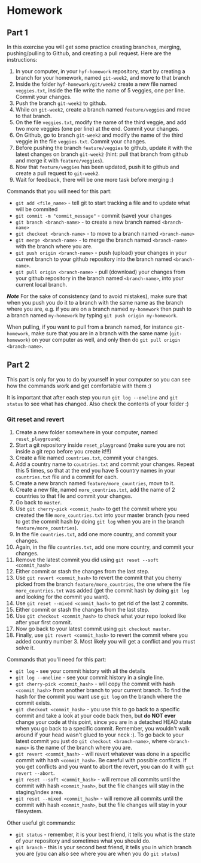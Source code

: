 # Homework

## Part 1

In this exercise you will get some practice creating branches, merging, pushing/pulling to Github, and creating a pull request. Here are the instructions:

1. In your computer, in your `hyf-homework` repository, start by creating a branch for your homework, named `git-week2`, and move to that branch
2. Inside the folder `hyf-homework/git/week2` create a new file named `veggies.txt`, inside the file write the name of 5 veggies, one per line. Commit your changes.
3. Push the branch `git-week2` to github.
4. While on `git-week2`, create a branch named `feature/veggies` and move to that branch.
5. On the file `veggies.txt`, modify the name of the third veggie, and add two more veggies (one per line) at the end. Commit your changes.
6. On Github, go to branch `git-week2` and modify the name of the third veggie in the file `veggies.txt`. Commit your changes.
7. Before pushing the branch `feature/veggies` to github, update it with the latest changes on branch `git-week2` (hint: pull that branch from github and merge it with `feature/veggies`).
8. Now that `feature/veggies` has been updated, push it to github and create a pull request to `git-week2`.
9. Wait for feedback, there will be one more task before merging :)

Commands that you will need for this part:

- `git add <file_name>` - tell git to start tracking a file and to update what will be commited
- `git commit -m "commit_message"` - commit (save) your changes
- `git branch <branch-name>` - to create a new branch named `<branch-name>`
- `git checkout <branch-name>` - to move to a branch named `<branch-name>`
- `git merge <branch-name>` - to merge the branch named `<branch-name>` with the branch where you are.
- `git push origin <branch-name>` - push (upload) your changes in your current branch to your github repository into the branch named `<branch-name>`.
- `git pull origin <branch-name>` - pull (download) your changes from your github repository in the branch named `<branch-name>`, into your current local branch.

**_Note_**
For the sake of consistency (and to avoid mistakes), make sure that when you push you do it to a branch with the same name as the branch where you are, e.g. if you are on a branch named `my-homework` then push to a branch named `my-homework` by typing `git push origin my-homework`.

When pulling, if you want to pull from a branch named, for instance `git-homework`, make sure that you are in a branch with the same name (`git-homework`) on your computer as well, and only then do `git pull origin <branch-name>`.

## Part 2

This part is only for you to do by yourself in your computer so you can see how the commands work and get comfortable with them :)

It is important that after each step you run `git log --oneline` and `git status` to see what has changed. Also check the contents of your folder :)

### Git reset and revert

1. Create a new folder somewhere in your computer, named `reset_playground`;
2. Start a git repository inside `reset_playground` (make sure you are not inside a git repo before you create it!!!)
3. Create a file named `countries.txt`, commit your changes.
4. Add a country name to `countries.txt` and commit your changes. Repeat this 5 times, so that at the end you have 5 country names in your `countries.txt` file and a commit for each.
5. Create a new branch named `feature/more_countries`, move to it.
6. Create a new file, named `more_countries.txt`, add the name of 2 countries to that file and commit your changes.
7. Go back to `master`.
8. Use `git cherry-pick <commit_hash>` to get the commit where you created the file `more_countries.txt` into your master branch (you need to get the commit hash by doing `git log` when you are in the branch `feature/more_countries`).
9. In the file `countries.txt`, add one more country, and commit your changes.
10. Again, in the file `countries.txt`, add one more country, and commit your changes.
11. Remove the latest commit you did using `git reset --soft <commit_hash>`
12. Either commit or stash the changes from the last step.
13. Use `git revert <commit_hash>` to revert the commit that you cherry picked from the branch `feature/more_countries`, the one where the file `more_countries.txt` was added (get the commit hash by doing `git log` and looking for the commit you want).
14. Use `git reset --mixed <commit_hash>` to get rid of the last 2 commits.
15. Either commit or stash the changes from the last step.
16. Use `git checkout <commit_hash>` to check what your repo looked like after your first commit.
17. Now go back to your latest commit using `git checkout master`.
18. Finally, use `git revert <commit_hash>` to revert the commit where you added country number 3. Most likely you will get a conflict and you must solve it.

Commands that you'll need for this part:

- `git log` - see your commit history with all the details
- `git log --oneline` - see your commit history in a single line.
- `git cherry-pick <commit_hash>` - will copy the commit with hash `<commit_hash`> from another branch to your current branch. To find the hash for the commit you want use `git log` on the branch where the commit exists.
- `git checkout <commit_hash>` - you use this to go back to a specific commit and take a look at your code back then, but **do NOT ever** change your code at this point, since you are in a detached HEAD state when you go back to a specific commit. Remember, you wouldn't walk around if your head wasn't glued to your neck :). To go back to your latest commit you just do `git checkout <branch-name>`, where `<branch-name>` is the name of the branch where you are.
- `git revert <commit_hash>` - will revert whatever was done in a specific commit with hash `<commit_hash>`. Be careful with possible conflicts. If you get conflicts and you want to abort the revert, you can do it with `git revert --abort`.
- `git reset --soft <commit_hash>` - will remove all commits until the commit with hash `<commit_hash>`, but the file changes will stay in the staging/index area.
- `git reset --mixed <commit_hash>` - will remove all commits until the commit with hash `<commit_hash>`, but the file changes will stay in your filesystem.

Other useful git commands:

- `git status` - remember, it is your best friend, it tells you what is the state of your repository and sometimes what you should do.
- `git branch` - this is your second best friend, it tells you in which branch you are (you can also see where you are when you do `git status`)
